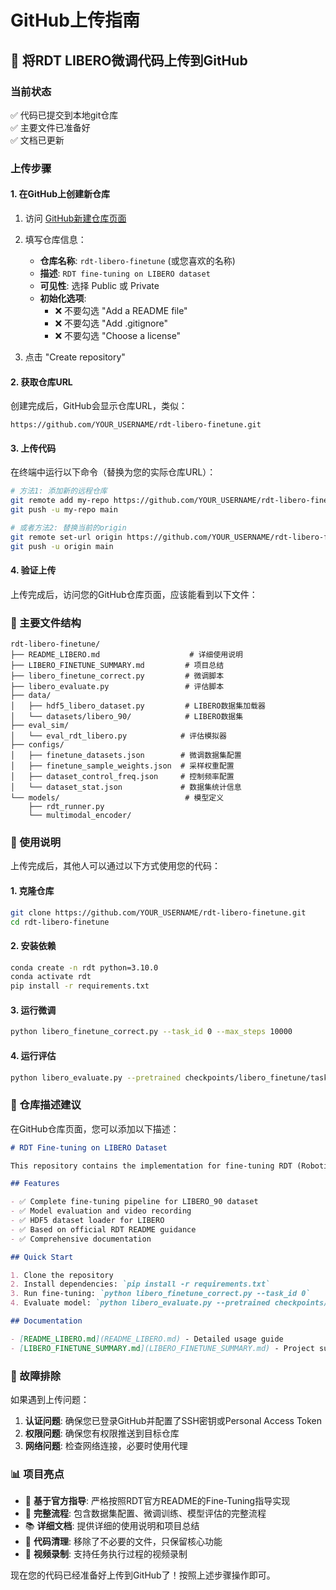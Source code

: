 # GitHub上传指南

## 🚀 将RDT LIBERO微调代码上传到GitHub

### 当前状态
✅ 代码已提交到本地git仓库  
✅ 主要文件已准备好  
✅ 文档已更新  

### 上传步骤

#### 1. 在GitHub上创建新仓库

1. 访问 [GitHub新建仓库页面](https://github.com/new)
2. 填写仓库信息：
   - **仓库名称**: `rdt-libero-finetune` (或您喜欢的名称)
   - **描述**: `RDT fine-tuning on LIBERO dataset`
   - **可见性**: 选择 Public 或 Private
   - **初始化选项**: 
     - ❌ 不要勾选 "Add a README file"
     - ❌ 不要勾选 "Add .gitignore"
     - ❌ 不要勾选 "Choose a license"

3. 点击 "Create repository"

#### 2. 获取仓库URL

创建完成后，GitHub会显示仓库URL，类似：
```
https://github.com/YOUR_USERNAME/rdt-libero-finetune.git
```

#### 3. 上传代码

在终端中运行以下命令（替换为您的实际仓库URL）：

```bash
# 方法1: 添加新的远程仓库
git remote add my-repo https://github.com/YOUR_USERNAME/rdt-libero-finetune.git
git push -u my-repo main

# 或者方法2: 替换当前的origin
git remote set-url origin https://github.com/YOUR_USERNAME/rdt-libero-finetune.git
git push -u origin main
```

#### 4. 验证上传

上传完成后，访问您的GitHub仓库页面，应该能看到以下文件：

### 📁 主要文件结构

```
rdt-libero-finetune/
├── README_LIBERO.md                    # 详细使用说明
├── LIBERO_FINETUNE_SUMMARY.md         # 项目总结
├── libero_finetune_correct.py         # 微调脚本
├── libero_evaluate.py                 # 评估脚本
├── data/
│   ├── hdf5_libero_dataset.py         # LIBERO数据集加载器
│   └── datasets/libero_90/            # LIBERO数据集
├── eval_sim/
│   └── eval_rdt_libero.py            # 评估模拟器
├── configs/
│   ├── finetune_datasets.json        # 微调数据集配置
│   ├── finetune_sample_weights.json  # 采样权重配置
│   ├── dataset_control_freq.json     # 控制频率配置
│   └── dataset_stat.json             # 数据集统计信息
└── models/                            # 模型定义
    ├── rdt_runner.py
    └── multimodal_encoder/
```

### 🎯 使用说明

上传完成后，其他人可以通过以下方式使用您的代码：

#### 1. 克隆仓库
```bash
git clone https://github.com/YOUR_USERNAME/rdt-libero-finetune.git
cd rdt-libero-finetune
```

#### 2. 安装依赖
```bash
conda create -n rdt python=3.10.0
conda activate rdt
pip install -r requirements.txt
```

#### 3. 运行微调
```bash
python libero_finetune_correct.py --task_id 0 --max_steps 10000
```

#### 4. 运行评估
```bash
python libero_evaluate.py --pretrained checkpoints/libero_finetune/task_00_* --benchmark libero_90
```

### 📝 仓库描述建议

在GitHub仓库页面，您可以添加以下描述：

```markdown
# RDT Fine-tuning on LIBERO Dataset

This repository contains the implementation for fine-tuning RDT (Robotics Diffusion Transformer) on the LIBERO dataset.

## Features

- ✅ Complete fine-tuning pipeline for LIBERO_90 dataset
- ✅ Model evaluation and video recording
- ✅ HDF5 dataset loader for LIBERO
- ✅ Based on official RDT README guidance
- ✅ Comprehensive documentation

## Quick Start

1. Clone the repository
2. Install dependencies: `pip install -r requirements.txt`
3. Run fine-tuning: `python libero_finetune_correct.py --task_id 0`
4. Evaluate model: `python libero_evaluate.py --pretrained checkpoints/libero_finetune/task_00_*`

## Documentation

- [README_LIBERO.md](README_LIBERO.md) - Detailed usage guide
- [LIBERO_FINETUNE_SUMMARY.md](LIBERO_FINETUNE_SUMMARY.md) - Project summary
```

### 🔧 故障排除

如果遇到上传问题：

1. **认证问题**: 确保您已登录GitHub并配置了SSH密钥或Personal Access Token
2. **权限问题**: 确保您有权限推送到目标仓库
3. **网络问题**: 检查网络连接，必要时使用代理

### 📊 项目亮点

- 🎯 **基于官方指导**: 严格按照RDT官方README的Fine-Tuning指导实现
- 🔧 **完整流程**: 包含数据集配置、微调训练、模型评估的完整流程
- 📚 **详细文档**: 提供详细的使用说明和项目总结
- 🧹 **代码清理**: 移除了不必要的文件，只保留核心功能
- 🎥 **视频录制**: 支持任务执行过程的视频录制

现在您的代码已经准备好上传到GitHub了！按照上述步骤操作即可。


